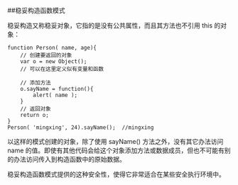 ##稳妥构造函数模式

稳妥构造又称稳妥对象，它指的是没有公共属性，而且其方法也不引用 this 的对象：


    function Person( name, age){
        // 创建要返回的对象
        var o = new Object();
        // 可以在这里定义似有变量和函数
        
        // 添加方法
        o.sayName = function(){
            alert( name );
        }
        // 返回对象
        return o;
    }
    Person( 'mingxing', 24).sayName();  //mingxing
    
以这样的模式创建的对象，除了使用 sayName() 方法之外，没有其它办法访问 name 的值。即使有其他代码会给这个对象添加方法或数据成员，但也不可能有别的办法访问传入到构造函数中的原始数据。

稳妥构造函数模式提供的这种安全性，使得它非常适合在某些安全执行环境中。
